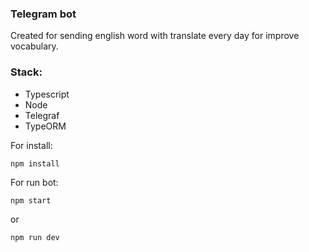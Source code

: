 ### Telegram bot
Created for sending english word with translate every day for improve vocabulary.

### Stack:
  * Typescript
  * Node
  * Telegraf
  * TypeORM

For install:
```
npm install
```

For run bot:
```
npm start
```
or
```
npm run dev
```
